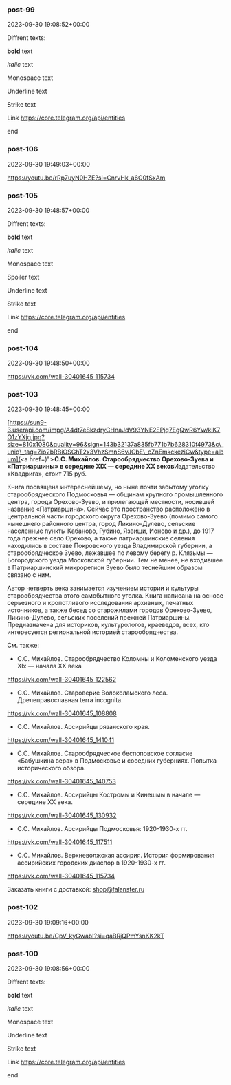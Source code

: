 
### post-99

2023-09-30 19:08:52+00:00

Diffrent texts: 

**bold** text

*italic* text

Monospace text

Underline text

~~Strike~~ text

Link <https://core.telegram.org/api/entities> 

end




### post-106

2023-09-30 19:49:03+00:00

<https://youtu.be/rRp7uyN0HZE?si=CnrvHk_a6G0fSxAm>




### post-105

2023-09-30 19:48:57+00:00

Diffrent texts: 

**bold** text

*italic* text

Monospace text

Spoiler text

Underline text

~~Strike~~ text

Link <https://core.telegram.org/api/entities> 

end




### post-104

2023-09-30 19:48:50+00:00

<https://vk.com/wall-30401645_115734>




### post-103

2023-09-30 19:48:45+00:00

[https://sun9-3.userapi.com/impg/A4dt7e8kzdryCHnaJdV93YNE2EPjq7EgQwR6Yw/kiK7O1zYXjg.jpg?size=810x1080&quality=96&sign=143b32137a835fb771b7b628310f4973&c\_uniq\_tag=Zio2bRBiOSGhT2x3VhzSmnS6vJCbE\_cZnEmkckeziCw&type=album](<a href=)"> **С.С. Михайлов. Старообрядчество Орехово-Зуева и «Патриаршины» в середине XIX — середине XX веков**Издательство «Квадрига», стоит 715 руб.



Книга посвящена интереснейшему, но ныне почти забытому уголку старообрядческого Подмосковья — общинам крупного промышленного центра, города Орехово-Зуево, и прилегающей местности, носившей название «Патриаршина». Сейчас это пространство расположено в центральной части городского округа Орехово-Зуево (помимо самого нынешнего районного центра, город Ликино-Дулево, сельские населенные пункты Кабаново, Губино, Язвищи, Ионово и др.), до 1917 года прежнее село Орехово, а также патриаршинские селения находились в составе Покровского уезда Владимирской губернии, а старообрядческое Зуево, лежавшее по левому берегу р. Клязьмы — Богородского уезда Московской губернии. Тем не менее, не входившее в Патриаршинский микрорегион Зуево было теснейшим образом связано с ним. 

 

Автор четверть века занимается изучением истории и культуры старообрядчества этого самобытного уголка. Книга написана на основе серьезного и кропотливого исследования архивных, печатных источников, а также бесед со старожилами городов Орехово-Зуево, Ликино-Дулево, сельских поселений прежней Патриаршины. Предназначена для историков, культурологов, краеведов, всех, кто интересуется региональной историей старообрядчества.



См. также:



- С.С. Михайлов. Старообрядчество Коломны и Коломенского уезда XIx — начала XX века 

<https://vk.com/wall-30401645_122562> 

 

- С.С. Михайлов. Староверие Волоколамского леса. Дрелеправославная terra incognita. 

<https://vk.com/wall-30401645_108808> 

 

- С.С. Михайлов. Ассирийцы рязанского края. 

<https://vk.com/wall-30401645_141041> 

 

- С.С. Михайлов. Старообрядческое беспоповское согласие «Бабушкина вера» в Подмосковье и соседних губерниях. Попытка исторического обзора. 

<https://vk.com/wall-30401645_140753> 

 

- С.С. Михайлов. Ассирийцы Костромы и Кинешмы в начале — середине XX века. 

<https://vk.com/wall-30401645_130932> 

 

- С.С. Михайлов. Ассирийцы Подмосковья: 1920-1930-х гг. 

<https://vk.com/wall-30401645_117511> 

 

- C.С. Михайлов. Верхневолжская ассирия. История формирования ассирийских городских диаспор в 1920-1930-х гг. 

<https://vk.com/wall-30401645_115734>



Заказать книги с доставкой: shop@falanster.ru




### post-102

2023-09-30 19:09:16+00:00

<https://youtu.be/CpV_kyGwabI?si=qaBRjQPmYsnKK2kT>




### post-100

2023-09-30 19:08:56+00:00

Diffrent texts: 

**bold** text

*italic* text

Monospace text

Underline text

~~Strike~~ text

Link <https://core.telegram.org/api/entities> 

end





